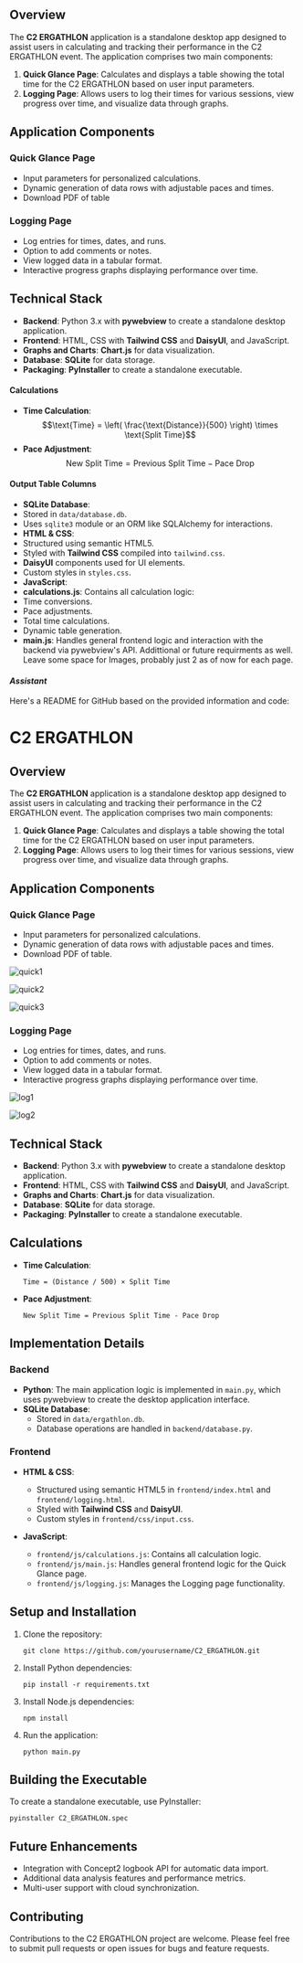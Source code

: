  ## Overview
 The **C2 ERGATHLON** application is a standalone desktop app designed to assist users in calculating and tracking their performance in the C2 ERGATHLON event. The application comprises two main components:
 1. **Quick Glance Page**: Calculates and displays a table showing the total time for the C2 ERGATHLON based on user input parameters.
 2. **Logging Page**: Allows users to log their times for various sessions, view progress over time, and visualize data through graphs.
 ## Application Components
 ### Quick Glance Page
 - Input parameters for personalized calculations.
 - Dynamic generation of data rows with adjustable paces and times.
 - Download PDF of table
 
  
 ### Logging Page
 - Log entries for times, dates, and runs.
 - Option to add comments or notes.
 - View logged data in a tabular format.
 - Interactive progress graphs displaying performance over time.
 ## Technical Stack
 - **Backend**: Python 3.x with **pywebview** to create a standalone desktop application.
 - **Frontend**: HTML, CSS with **Tailwind CSS** and **DaisyUI**, and JavaScript.
 - **Graphs and Charts**: **Chart.js** for data visualization.
 - **Database**: **SQLite** for data storage.
 - **Packaging**: **PyInstaller** to create a standalone executable.
 #### Calculations
 - **Time Calculation**:
 $$\text{Time} = \left( \frac{\text{Distance}}{500} \right) \times \text{Split Time}$$
 - **Pace Adjustment**:
 $$\text{New Split Time} = \text{Previous Split Time} - \text{Pace Drop}$$
 #### Output Table Columns
 - **SQLite Database**:
 - Stored in `data/database.db`.
 - Uses `sqlite3` module or an ORM like SQLAlchemy for interactions.
 - **HTML & CSS**:
 - Structured using semantic HTML5.
 - Styled with **Tailwind CSS** compiled into `tailwind.css`.
 - **DaisyUI** components used for UI elements.
 - Custom styles in `styles.css`.
 - **JavaScript**:
 - **calculations.js**: Contains all calculation logic:
 - Time conversions.
 - Pace adjustments.
 - Total time calculations.
 - Dynamic table generation.
 - **main.js**: Handles general frontend logic and interaction with the backend via pywebview's API.
 Addittional or future requirments as well. 
 Leave some space for Images, probably just 2 as of now for each page.

#### _Assistant_

 Here's a README for GitHub based on the provided information and code:
 
 # C2 ERGATHLON
 
 ## Overview
 
 The **C2 ERGATHLON** application is a standalone desktop app designed to assist users in calculating and tracking their performance in the C2 ERGATHLON event. The application comprises two main components:
 
 1. **Quick Glance Page**: Calculates and displays a table showing the total time for the C2 ERGATHLON based on user input parameters.
 2. **Logging Page**: Allows users to log their times for various sessions, view progress over time, and visualize data through graphs.
 
 ## Application Components
 
 ### Quick Glance Page
 
 - Input parameters for personalized calculations.
 - Dynamic generation of data rows with adjustable paces and times.
 - Download PDF of table.
 
 ![quick1](data/quick1.png)

 ![quick2](data/quick2.png)

 ![quick3](data/quick3.png)
 
 ### Logging Page
 
 - Log entries for times, dates, and runs.
 - Option to add comments or notes.
 - View logged data in a tabular format.
 - Interactive progress graphs displaying performance over time.
 
 ![log1](data/log1.png)

 ![log2](data/log2.png)
 
 ## Technical Stack
 
 - **Backend**: Python 3.x with **pywebview** to create a standalone desktop application.
 - **Frontend**: HTML, CSS with **Tailwind CSS** and **DaisyUI**, and JavaScript.
 - **Graphs and Charts**: **Chart.js** for data visualization.
 - **Database**: **SQLite** for data storage.
 - **Packaging**: **PyInstaller** to create a standalone executable.
 
 ## Calculations
 
 - **Time Calculation**:
   ```
   Time = (Distance / 500) × Split Time
   ```
 - **Pace Adjustment**:
   ```
   New Split Time = Previous Split Time - Pace Drop
   ```
 
 ## Implementation Details
 
 ### Backend
 
 - **Python**: The main application logic is implemented in `main.py`, which uses pywebview to create the desktop application interface.
 - **SQLite Database**:
   - Stored in `data/ergathlon.db`.
   - Database operations are handled in `backend/database.py`.
 
 ### Frontend
 
 - **HTML & CSS**:
   - Structured using semantic HTML5 in `frontend/index.html` and `frontend/logging.html`.
   - Styled with **Tailwind CSS** and **DaisyUI**.
   - Custom styles in `frontend/css/input.css`.
 
 - **JavaScript**:
   - `frontend/js/calculations.js`: Contains all calculation logic.
   - `frontend/js/main.js`: Handles general frontend logic for the Quick Glance page.
   - `frontend/js/logging.js`: Manages the Logging page functionality.
 
 ## Setup and Installation
 
 1. Clone the repository:
    ```
    git clone https://github.com/yourusername/C2_ERGATHLON.git
    ```
 
 2. Install Python dependencies:
    ```
    pip install -r requirements.txt
    ```
 
 3. Install Node.js dependencies:
    ```
    npm install
    ```
 
 4. Run the application:
    ```
    python main.py
    ```
 
 ## Building the Executable
 
 To create a standalone executable, use PyInstaller:
 
 ```
 pyinstaller C2_ERGATHLON.spec
 ```
 
 ## Future Enhancements
 
 - Integration with Concept2 logbook API for automatic data import.
 - Additional data analysis features and performance metrics.
 - Multi-user support with cloud synchronization.
 
 ## Contributing
 
 Contributions to the C2 ERGATHLON project are welcome. Please feel free to submit pull requests or open issues for bugs and feature requests.